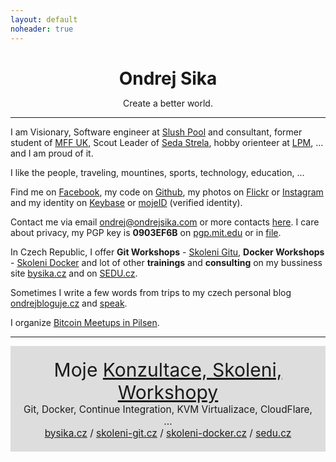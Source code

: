 ```yaml
---
layout: default
noheader: true
---
```


<style>
h1 {
    text-align: center;
    margin-bottom: 0;
}
</style>

# Ondrej Sika

<p style="font-size: 14px; text-align: center;">Create a better world.</p>

---

I am Visionary, Software engineer at [Slush Pool](https://slushpool.com) and consultant, former student of [MFF UK](http://mff.cuni.cz), Scout Leader of [Seda Strela](http://sedastrela.cz), hobby orienteer at [LPM](http://lpm.zcu.cz), ... and I am proud of it.

I like the people, traveling, mountines, sports, technology, education, ...

Find me on [Facebook](https://facebook.com/sikaondrej2), my code on [Github](https://www.github.com/ondrejsika), my photos on [Flickr](https://www.flickr.com/photos/ondrejsika/) or [Instagram](https://www.instagram.com/ondrejsika/) and my identity on [Keybase](https://www.keybase.io/ondrejsika) or [mojeID](https://ondrejsika.mojeid.cz/) (verified identity).

Contact me via email <ondrej@ondrejsika.com> or more contacts [here](/contact.html). I care about privacy, my PGP key is __0903EF6B__ on [pgp.mit.edu](https://pgp.mit.edu/pks/lookup?op=vindex&search=0x775D8A020903EF6B) or in [file](ondrejsika_public.asc).

In Czech Republic, I offer __Git Workshops__ - [Skoleni Gitu](https://skoleni-git.cz), __Docker Workshops__ - [Skoleni Docker](https://skoleni-docker.cz) and lot of other __trainings__ and __consulting__ on my bussiness site [bysika.cz](https://bysika.cz) and on [SEDU.cz](https://sedu.cz).

Sometimes I write a few words from trips to my czech personal blog [ondrejbloguje.cz](https://ondrejbloguje.cz) and [speak](/talks).

I organize [Bitcoin Meetups in Pilsen](http://bitcoinplzen.cz).

---

<div style="background: #ddd; padding: 20px; text-align: center; font-size: 1.1em;">
<span style="font-size: 30px;">Moje <a href="https://bysika.cz">Konzultace, Skoleni, Workshopy</a></span>
<br>
Git, Docker, Continue Integration, KVM Virtualizace, CloudFlare, ...
<br>
<a href="https://bysika.cz">bysika.cz</a> / <a href="https://skoleni-git.cz">skoleni-git.cz</a> / <a href="https://skoleni-docker.cz">skoleni-docker.cz</a> / <a href="https://sedu.cz">sedu.cz</a>
</div>

